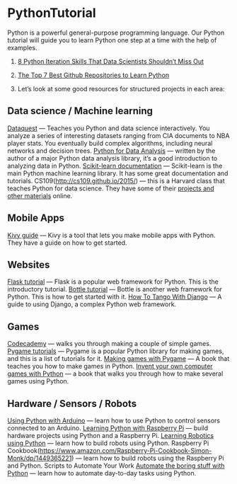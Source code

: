 # PythonTutorial

Python is a powerful general-purpose programming language. Our Python tutorial will guide you to learn Python one step at a time with the help of examples.

1. [8 Python Iteration Skills That Data Scientists Shouldn’t Miss Out](https://towardsdatascience.com/8-python-iteration-skills-that-data-scientists-shouldnt-miss-out-6b57fb35e00f)

2. [The Top 7 Best Github Repositories to Learn Python](https://towardsdatascience.com/top-7-repositories-on-github-to-learn-python-44a3a7accb44)

3. Let’s look at some good resources for structured projects in each area:

## Data science / Machine learning
[Dataquest](https://app.dataquest.io/dashboard) — Teaches you Python and data science interactively. You analyze a series of interesting datasets ranging from CIA documents to NBA player stats. You eventually build complex algorithms, including neural networks and decision trees.
[Python for Data Analysis](https://www.oreilly.com/library/view/python-for-data/9781449323592/) — written by the author of a major Python data analysis library, it’s a good introduction to analyzing data in Python.
[Scikit-learn documentation](https://scikit-learn.org/stable/index.html) — Scikit-learn is the main Python machine learning library. It has some great documentation and tutorials.
CS109(http://cs109.github.io/2015/) — this is a Harvard class that teaches Python for data science. They have some of their [projects and other materials](https://github.com/cs109/content) online.

## Mobile Apps

[Kivy guide](https://kivy.org/doc/stable/gettingstarted/intro.html) — Kivy is a tool that lets you make mobile apps with Python. They have a guide on how to get started.

## Websites

[Flask tutorial](https://flask.palletsprojects.com/en/1.0.x/) — Flask is a popular web framework for Python. This is the introductory tutorial.
[Bottle tutorial](http://bottlepy.org/docs/dev/tutorial_app.html) — Bottle is another web framework for Python. This is how to get started with it.
[How To Tango With Django](https://www.tangowithdjango.com/) — A guide to using Django, a complex Python web framework.

## Games

[Codecademy](https://www.codecademy.com/learn/learn-python-3) — walks you through making a couple of simple games.
[Pygame tutorials](http://www.pygame.org/wiki/tutorials) — Pygame is a popular Python library for making games, and this is a list of tutorials for it.
[Making games with Pygame](https://www.amazon.com/Making-Games-Python-Pygame-Sweigart/dp/1469901730?_encoding=UTF8&path=%2FMaking-Games-Python-Pygame-Sweigart%2Fdp%2F1469901730&useRedirectOnSuccess=1&) — A book that teaches you how to make games in Python.
[Invent your own computer games with Python](https://www.amazon.com/gp/product/1503212300) — a book that walks you through how to make several games using Python.

## Hardware / Sensors / Robots

[Using Python with Arduino](https://toptechboy.com/using-python-with-arduino-lessons/) — learn how to use Python to control sensors connected to an Arduino.
[Learning Python with Raspberry Pi](https://www.raspberrypi.org/blog/learning-python-with-raspberry-pi/) — build hardware projects using Python and a Raspberry Pi.
[Learning Robotics using Python](https://www.amazon.com/dp/B00YEVZ6UK) — learn how to build robots using Python.
Raspberry Pi Cookbook(https://www.amazon.com/Raspberry-Pi-Cookbook-Simon-Monk/dp/1449365221) — learn how to build robots using the Raspberry Pi and Python.
Scripts to Automate Your Work
[Automate the boring stuff with Python](https://www.amazon.com/gp/product/1593275994) — learn how to automate day-to-day tasks using Python.
